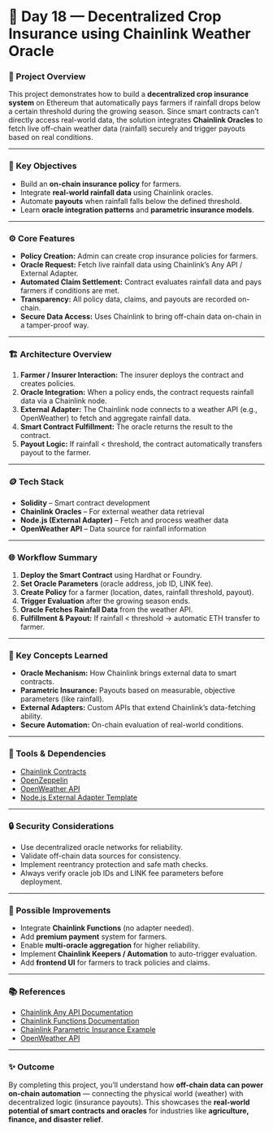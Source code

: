 # 🌾 Day 18 — Decentralized Crop Insurance using Chainlink Weather Oracle

### 🧠 Project Overview

This project demonstrates how to build a **decentralized crop insurance system** on Ethereum that automatically pays farmers if rainfall drops below a certain threshold during the growing season.
Since smart contracts can’t directly access real-world data, the solution integrates **Chainlink Oracles** to fetch live off-chain weather data (rainfall) securely and trigger payouts based on real conditions.

---

### 🎯 Key Objectives

* Build an **on-chain insurance policy** for farmers.
* Integrate **real-world rainfall data** using Chainlink oracles.
* Automate **payouts** when rainfall falls below the defined threshold.
* Learn **oracle integration patterns** and **parametric insurance models**.

---

### ⚙️ Core Features

* **Policy Creation:** Admin can create crop insurance policies for farmers.
* **Oracle Request:** Fetch live rainfall data using Chainlink’s Any API / External Adapter.
* **Automated Claim Settlement:** Contract evaluates rainfall data and pays farmers if conditions are met.
* **Transparency:** All policy data, claims, and payouts are recorded on-chain.
* **Secure Data Access:** Uses Chainlink to bring off-chain data on-chain in a tamper-proof way.

---

### 🏗️ Architecture Overview

1. **Farmer / Insurer Interaction:** The insurer deploys the contract and creates policies.
2. **Oracle Integration:** When a policy ends, the contract requests rainfall data via a Chainlink node.
3. **External Adapter:** The Chainlink node connects to a weather API (e.g., OpenWeather) to fetch and aggregate rainfall data.
4. **Smart Contract Fulfillment:** The oracle returns the result to the contract.
5. **Payout Logic:** If rainfall < threshold, the contract automatically transfers payout to the farmer.

---

### 🪙 Tech Stack

* **Solidity** – Smart contract development
* **Chainlink Oracles** – For external weather data retrieval
* **Node.js (External Adapter)** – Fetch and process weather data
* **OpenWeather API** – Data source for rainfall information

---

### 🌐 Workflow Summary

1. **Deploy the Smart Contract** using Hardhat or Foundry.
2. **Set Oracle Parameters** (oracle address, job ID, LINK fee).
3. **Create Policy** for a farmer (location, dates, rainfall threshold, payout).
4. **Trigger Evaluation** after the growing season ends.
5. **Oracle Fetches Rainfall Data** from the weather API.
6. **Fulfillment & Payout:** If rainfall < threshold → automatic ETH transfer to farmer.

---

### 🧩 Key Concepts Learned

* **Oracle Mechanism:** How Chainlink brings external data to smart contracts.
* **Parametric Insurance:** Payouts based on measurable, objective parameters (like rainfall).
* **External Adapters:** Custom APIs that extend Chainlink’s data-fetching ability.
* **Secure Automation:** On-chain evaluation of real-world conditions.

---

### 🧰 Tools & Dependencies

* [Chainlink Contracts](https://docs.chain.link/)
* [OpenZeppelin](https://docs.openzeppelin.com/contracts)
* [OpenWeather API](https://openweathermap.org/api)
* [Node.js External Adapter Template](https://docs.chain.link/any-api/external-adapters)

---

### 🔒 Security Considerations

* Use decentralized oracle networks for reliability.
* Validate off-chain data sources for consistency.
* Implement reentrancy protection and safe math checks.
* Always verify oracle job IDs and LINK fee parameters before deployment.

---

### 🚀 Possible Improvements

* Integrate **Chainlink Functions** (no adapter needed).
* Add **premium payment** system for farmers.
* Enable **multi-oracle aggregation** for higher reliability.
* Implement **Chainlink Keepers / Automation** to auto-trigger evaluation.
* Add **frontend UI** for farmers to track policies and claims.

---

### 📚 References

* [Chainlink Any API Documentation](https://docs.chain.link/any-api/introduction)
* [Chainlink Functions Documentation](https://docs.chain.link/chainlink-functions)
* [Chainlink Parametric Insurance Example](https://docs.chain.link/resources/)
* [OpenWeather API](https://openweathermap.org/api)

---

### ✨ Outcome

By completing this project, you’ll understand how **off-chain data can power on-chain automation** — connecting the physical world (weather) with decentralized logic (insurance payouts).
This showcases the **real-world potential of smart contracts and oracles** for industries like **agriculture, finance, and disaster relief**.

